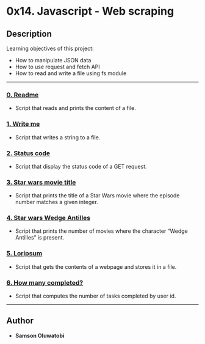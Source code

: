 # 0x14. Javascript - Web scraping

## Description

Learning objectives of this project:

* How to manipulate JSON data
* How to use request and fetch API
* How to read and write a file using fs module

---

### [0. Readme](./0-readme.js)

* Script that reads and prints the content of a file.

### [1. Write me](./1-writeme.js)

* Script that writes a string to a file.

### [2. Status code](./2-statuscode.js)

* Script that display the status code of a GET request.

### [3. Star wars movie title](./3-starwars_title.js)

* Script that prints the title of a Star Wars movie where the episode number matches a given integer.

### [4. Star wars Wedge Antilles](./4-starwars_count.js)

* Script that prints the number of movies where the character “Wedge Antilles” is present.

### [5. Loripsum](./5-request_store.js)

* Script that gets the contents of a webpage and stores it in a file.

### [6. How many completed?](./6-completed_tasks.js)

* Script that computes the number of tasks completed by user id.

---

## Author

* **Samson Oluwatobi**
